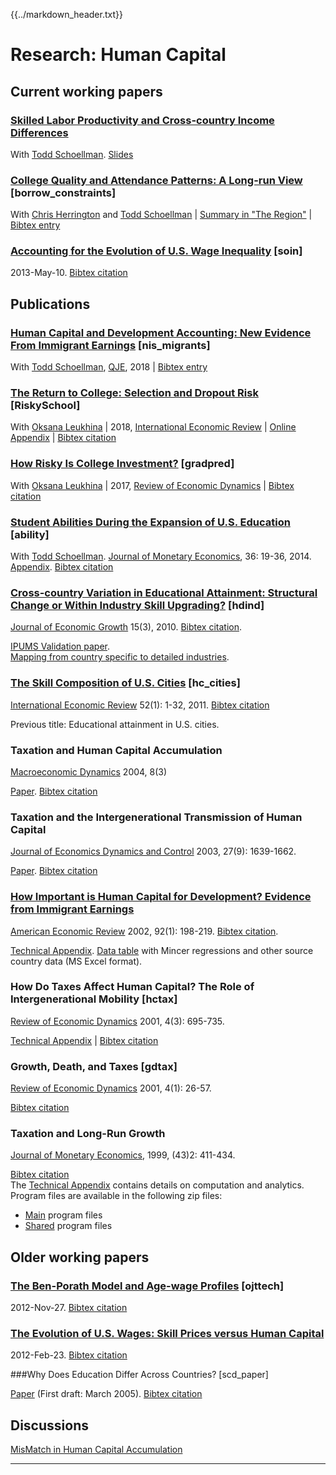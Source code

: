 {{../markdown_header.txt}}

# Research: Human Capital #

## Current working papers

### [Skilled Labor Productivity and Cross-country Income Differences](jones_cc/paper_jcc.pdf)

With [Todd Schoellman][]. [Slides](jones_cc/purdue2020.pdf)

### [College Quality and Attendance Patterns: A Long-run View](borrowing/paper.pdf) [borrow_constraints] ###

With [Chris Herrington][] and [Todd Schoellman][] | [Summary in "The Region"](https://www.minneapolisfed.org/publications/the-region/the-rise-and-reversal-of-college-education) | [Bibtex entry](borrowing/bibtex.html)

### [Accounting for the Evolution of U.S. Wage Inequality](soin/paper_soin.pdf) [soin]

2013-May-10. [Bibtex citation](soin/BibtexSoin.html)  
 
## Publications ##

### [Human Capital and Development Accounting: New Evidence From Immigrant Earnings](nis/newimmigrants5.pdf) [nis_migrants] ###

With [Todd Schoellman][], [QJE][], 2018 | [Bibtex entry](nis/bibtex_nis.txt)

### [The Return to College: Selection and Dropout Risk](http://dx.doi.org/10.1111/iere.12297) [RiskySchool]

With [Oksana Leukhina][] | 2018, [International Economic Review][IER] | [Online Appendix](risky/online_appendix_rs.pdf) | [Bibtex citation](risky/BibtexRisky.html)  

### [How Risky Is College Investment?](http://www.sciencedirect.com/science/article/pii/S1094202517300406) [gradpred] ###

With [Oksana Leukhina][] | 2017, [Review of Economic Dynamics][] | [Bibtex citation](gradpred/bibtex_gp.html)

### [Student Abilities During the Expansion of U.S. Education](http://www.sciencedirect.com/science/article/pii/S0304393214000208) [ability]

With [Todd Schoellman][]. [Journal of Monetary Economics][], 36: 19-36, 2014.  
[Appendix](ability/paper_abil_app.pdf). 
[Bibtex citation](ability/BibtexAbility.html)
  
### [Cross-country Variation in Educational Attainment: Structural Change or Within Industry Skill Upgrading?](http://link.springer.com/article/10.1007/s10887-010-9055-9) [hdind]

[Journal of Economic Growth][] 15(3), 2010.
[Bibtex citation](published/BibtexJEG2010.html). 

[IPUMS Validation paper](validation_ipumsi.pdf).  
[Mapping from country specific to detailed industries](published/ind_mapping_hdind.out).

### [The Skill Composition of U.S. Cities](http://onlinelibrary.wiley.com/doi/10.1111/j.1468-2354.2010.00617.x/full) [hc_cities] ###

[International Economic Review][IER] 52(1): 1-32, 2011. 
[Bibtex citation](published/BibtexCitiesIER.html)

Previous title: Educational attainment in U.S. cities. 

### Taxation and Human Capital Accumulation

[Macroeconomic Dynamics](http://wueconb.wustl.edu/%7Ebarnett/MD.html) 2004, 8(3) 

[Paper](http://journals.cambridge.org/abstract_S1365100504030123). 
[Bibtex citation](published/Bibtex2004MD.html)

### Taxation and the Intergenerational Transmission of Human Capital

[Journal of Economics Dynamics and Control](http://www.elsevier.nl/homepage/sae/econbase/dyncon/) 2003, 27(9): 1639-1662. 

[Paper](http://www.sciencedirect.com/science/article/pii/S016518890200074X). [Bibtex citation](published/Bibtex2003JEDC.html)

### [How Important is Human Capital for Development? Evidence from Immigrant Earnings](http://www.jstor.org/stable/10.2307/3083328)

[American Economic Review][AER] 2002, 92(1): 198-219. 
[Bibtex citation](published/Bibtex%20AER%202002.html). 

[Technical Appendix](published/mhc_tech.pdf). 
[Data table](published/mhc_data_table.xls) with Mincer regressions and other source country data (MS Excel format).  
  
### How Do Taxes Affect Human Capital? The Role of Intergenerational Mobility [hctax]

[Review of Economic Dynamics](http://www.sciencedirect.com/science/article/pii/S1094202501901310) 2001, 4(3): 695-735.  

[Technical Appendix](published/hctax_tech_appx.pdf) | 
[Bibtex citation](published/Bibtex2001RED.html)  
   
### Growth, Death, and Taxes [gdtax]

[Review of Economic Dynamics](http://www.sciencedirect.com/science/article/pii/S1094202500901194)  2001, 4(1): 26-57. 

[Bibtex citation](published/Bibtex2001RED2.html)

### Taxation and Long-Run Growth

[Journal of Monetary Economics](http://www.sciencedirect.com/science/article/pii/S0304393298000580), 1999, (43)2: 411-434. 

[Bibtex citation](published/Bibtex1999JME.html)  
The [Technical Appendix](published/wp96_2_appx.pdf) contains details on computation and analytics.  
Program files are available in the following zip files:

* [Main](published/grtax_programs.zip) program files
* [Shared](published/grtax_shared.zip) program files


## Older working papers

### [The Ben-Porath Model and Age-wage Profiles](ojttech/paper_otech.pdf) [ojttech]

2012-Nov-27. [Bibtex citation](ojttech/bibtex.html)  

### [The Evolution of U.S. Wages: Skill Prices versus Human Capital](sojt/paper_sojt.pdf)

2012-Feb-23.  [Bibtex citation](sojt/BibtexSojt.html)

###Why Does Education Differ Across Countries? [scd_paper]

[Paper](wps/sdc_paper.pdf) (First draft: March 2005). [Bibtex citation](wps/BibtexEdCountries.html)


## Discussions ##

[MisMatch in Human Capital Accumulation](discussions/cooper_discussion_sl.pdf)

------------

[QJE]: https://academic.oup.com/qje
[AER]: http://www.aeaweb.org/aer
[IER]: http://onlinelibrary.wiley.com/journal/10.1111/%28ISSN%291468-2354
[Journal of Economic Growth]: http://www.springer.com/economics/growth/journal/10887
[Journal of Monetary Economics]: http://www.elsevier.nl/inca/homepage/sae/econbase/monec/
[Review of Economic Dynamics]: https://www.journals.elsevier.com/review-of-economic-dynamics
[Oksana Leukhina]: https://sites.google.com/view/oksanaleukhina/home
[Todd Schoellman]: https://sites.google.com/site/toddschoellman/
[Chris Herrington]: https://sites.google.com/site/cmherrington/home